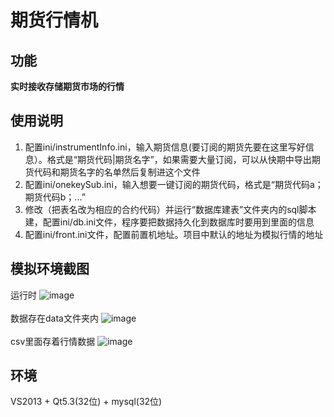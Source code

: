 # 期货行情机
## 功能

**实时接收存储期货市场的行情**

## 使用说明
1. 配置ini/instrumentInfo.ini，输入期货信息(要订阅的期货先要在这里写好信息）。格式是“期货代码|期货名字”，如果需要大量订阅，可以从快期中导出期货代码和期货名字的名单然后复制进这个文件
2. 配置ini/onekeySub.ini，输入想要一键订阅的期货代码，格式是“期货代码a；期货代码b；...”
3. 修改（把表名改为相应的合约代码）并运行“数据库建表”文件夹内的sql脚本建，配置ini/db.ini文件，程序要把数据持久化到数据库时要用到里面的信息
4. 配置ini/front.ini文件，配置前置机地址。项目中默认的地址为模拟行情的地址

## 模拟环境截图
运行时
![image](https://raw.githubusercontent.com/zhuzhenpeng/CTP-MarketDataMachine/master/images/running.jpg)
<br>
<br>
数据存在data文件夹内
![image](https://raw.githubusercontent.com/zhuzhenpeng/CTP-MarketDataMachine/master/images/csv_example1.jpg)
<br>
<br>
csv里面存着行情数据
![image](https://raw.githubusercontent.com/zhuzhenpeng/CTP-MarketDataMachine/master/images/csv_example2.jpg)

## 环境
VS2013 + Qt5.3(32位) + mysql(32位)
